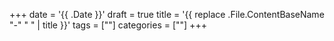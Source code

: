 +++
date = '{{ .Date }}'
draft = true
title = '{{ replace .File.ContentBaseName "-" " " | title }}'
tags = [""]
categories = [""]
+++


<!--more-->
